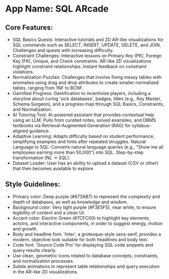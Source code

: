 # **App Name**: SQL ARcade

## Core Features:

- SQL Basics Quests: Interactive tutorials and 2D AR-like visualizations for SQL commands such as SELECT, INSERT, UPDATE, DELETE, and JOIN. Challenges and quests with increasing difficulty.
- Constraint Challenges: Interactive lessons on Primary Key (PK), Foreign Key (FK), Unique, and Check constraints. AR-like 2D visualizations highlight constraint relationships. Instant feedback on constraint violations.
- Normalization Puzzles: Challenges that involve fixing messy tables with anomalies using drag and drop attributes to create smaller normalized tables, ranging from 1NF to BCNF.
- Gamified Progress: Gamification to incentivize players, including a storyline about curing 'sick databases', badges, titles (e.g., Key Master, Schema Surgeon), and a progress map through SQL Basics, Constraints, and Normalization.
- AI Tutoring Tool: AI-powered assistant that provides contextual help using an LLM. Pulls from curated notes, solved examples, and DBMS textbooks via Retrieval-Augmented Generation (RAG) for syllabus-aligned guidance.
- Adaptive Learning: Adapts difficulty based on student performance; simplifying examples and hints after repeated struggles. Natural Language to SQL: Converts natural language queries (e.g., "Show me all employees earning more than 50,000") into SQL. Step-by-step transformation (NL -> SQL).
- Dataset Loader: User has an ability to upload a dataset (CSV or other) that then becomes available to explore

## Style Guidelines:

- Primary color: Deep purple (#673AB7) to represent the complexity and depth of databases, as well as knowledge and wisdom.
- Background color: Very light purple (#F3E5F5), near white, to ensure legibility of content and a clean UI.
- Accent color: Electric Green (#7CFC00) to highlight key elements, actions, and interactive components, in order to suggest energy, motion and growth.
- Body and headline font: 'Inter', a grotesque-style sans-serif, provides a modern, objective look suitable for both headlines and body text.
- Code font: 'Source Code Pro' for displaying SQL code snippets and query results clearly.
- Use clean, geometric icons related to database concepts, constraints, and normalization processes.
- Subtle animations to represent table relationships and query execution in the AR-like 2D visualizations.